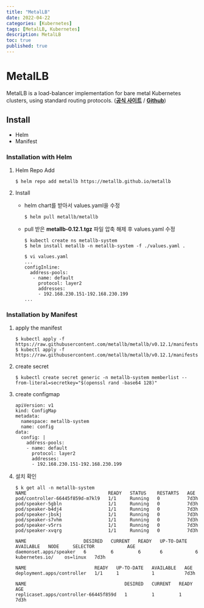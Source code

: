 ```yaml
---
title: "MetalLB"
date: 2022-04-22
categories: [Kubernetes]
tags: [MetalLB, Kubernetes]
description: MetalLB
toc: true
published: true
---
```


# MetalLB

MetalLB is a load-balancer implementation for bare metal Kubernetes clusters, using standard routing protocols. ([**공식 사이트**](https://metallb.universe.tf/installation/) / [**Github**](https://github.com/metallb/metallb#metallb))

## Install

* Helm
* Manifest

### Installation with Helm

1. Helm Repo Add

    ```console
    $ helm repo add metallb https://metallb.github.io/metallb
    ```
1. Install

    * helm chart를 받아서 values.yaml을 수정
      ```console
      $ helm pull metallb/metallb
      ```
    * pull 받은 **metallb-0.12.1.tgz** 파일 압축 해제 후 values.yaml 수정

        ```console
        $ kubectl create ns metallb-system
        $ helm install metallb -n metallb-system -f ./values.yaml .
        ```
        ```console
        $ vi values.yaml
        ...
        configInline:
          address-pools:
           - name: default
             protocol: layer2
             addresses:
             - 192.168.230.151-192.168.230.199
        ...
        ```    

### Installation by Manifest

1. apply the manifest

    ```console
    $ kubectl apply -f https://raw.githubusercontent.com/metallb/metallb/v0.12.1/manifests/namespace.yaml
    $ kubectl apply -f https://raw.githubusercontent.com/metallb/metallb/v0.12.1/manifests/metallb.yaml
    ```
1. create secret

    ```console
    $ kubectl create secret generic -n metallb-system memberlist --from-literal=secretkey="$(openssl rand -base64 128)"
    ```
1. create configmap     
    ```console
    apiVersion: v1
    kind: ConfigMap
    metadata:
      namespace: metallb-system
      name: config
    data:
      config: |
        address-pools:
        - name: default
          protocol: layer2
          addresses:
          - 192.168.230.151-192.168.230.199
    ```
1. 설치 확인
    ```console
    $ k get all -n metallb-system
    NAME                              READY   STATUS    RESTARTS   AGE
    pod/controller-66445f859d-m7kl9   1/1     Running   0          7d3h
    pod/speaker-5gbln                 1/1     Running   0          7d3h
    pod/speaker-b4dj4                 1/1     Running   0          7d3h
    pod/speaker-jbskj                 1/1     Running   0          7d3h
    pod/speaker-s7vhm                 1/1     Running   0          7d3h
    pod/speaker-v5rrs                 1/1     Running   0          7d3h
    pod/speaker-xvqrg                 1/1     Running   0          7d3h

    NAME                     DESIRED   CURRENT   READY   UP-TO-DATE   AVAILABLE   NODE     SELECTOR            AGE
    daemonset.apps/speaker   6         6         6       6            6           kubernetes.io/    os=linux   7d3h

    NAME                         READY   UP-TO-DATE   AVAILABLE   AGE
    deployment.apps/controller   1/1     1            1           7d3h

    NAME                                    DESIRED   CURRENT   READY   AGE
    replicaset.apps/controller-66445f859d   1         1         1       7d3h
    ```    
